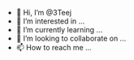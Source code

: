 - 👋 Hi, I’m @3Teej
- 👀 I’m interested in ...
- 🌱 I’m currently learning ...
- 💞️ I’m looking to collaborate on ...
- 📫 How to reach me ...

<!---
3Teej/3Teej is a ✨ special ✨ repository because its `README.md` (this file) appears on your GitHub profile.
You can click the Preview link to take a look at your changes.
--->
